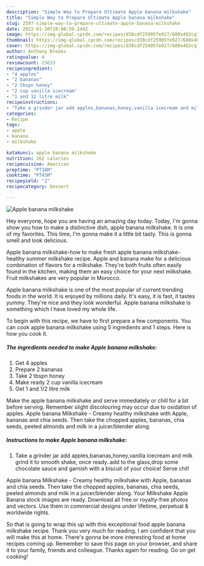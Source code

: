 ```yaml
---
description: "Simple Way to Prepare Ultimate Apple banana milkshake"
title: "Simple Way to Prepare Ultimate Apple banana milkshake"
slug: 2597-simple-way-to-prepare-ultimate-apple-banana-milkshake
date: 2022-01-30T20:00:59.244Z
image: https://img-global.cpcdn.com/recipes/d38cdf25905fe927/680x482cq70/apple-banana-milkshake-recipe-main-photo.jpg
thumbnail: https://img-global.cpcdn.com/recipes/d38cdf25905fe927/680x482cq70/apple-banana-milkshake-recipe-main-photo.jpg
cover: https://img-global.cpcdn.com/recipes/d38cdf25905fe927/680x482cq70/apple-banana-milkshake-recipe-main-photo.jpg
author: Anthony Brooks
ratingvalue: 4
reviewcount: 23633
recipeingredient:
- "4 apples"
- "2 bananas"
- "2 tbspn honey"
- "2 cup vanilla icecream"
- "1 and 12 litre milk"
recipeinstructions:
- "Take a grinder jar add apples,bananas,honey,vanilla icecream and milk grind it to smooth shake, once ready..add to the glass,drop some chocolate sauce and garnish with a biscuit of your choice! Serve chil!"
categories:
- Recipe
tags:
- apple
- banana
- milkshake

katakunci: apple banana milkshake 
nutrition: 262 calories
recipecuisine: American
preptime: "PT16M"
cooktime: "PT45M"
recipeyield: "2"
recipecategory: Dessert

---
```



![Apple banana milkshake](https://img-global.cpcdn.com/recipes/d38cdf25905fe927/680x482cq70/apple-banana-milkshake-recipe-main-photo.jpg)

Hey everyone, hope you are having an amazing day today. Today, I'm gonna show you how to make a distinctive dish, apple banana milkshake. It is one of my favorites. This time, I'm gonna make it a little bit tasty. This is gonna smell and look delicious.

Apple banana milkshake-how to make fresh apple banana milkshake-healthy summer milkshake recipe. Apple and banana make for a delicious combination of flavors for a milkshake. They&#39;re both fruits often easily found in the kitchen, making them an easy choice for your next milkshake. Fruit milkshakes are very popular in Morocco.

Apple banana milkshake is one of the most popular of current trending foods in the world. It is enjoyed by millions daily. It's easy, it is fast, it tastes yummy. They're nice and they look wonderful. Apple banana milkshake is something which I have loved my whole life.


To begin with this recipe, we have to first prepare a few components. You can cook apple banana milkshake using 5 ingredients and 1 steps. Here is how you cook it.

<!--inarticleads1-->

##### The ingredients needed to make Apple banana milkshake:

1. Get 4 apples
1. Prepare 2 bananas
1. Take 2 tbspn honey
1. Make ready 2 cup vanilla icecream
1. Get 1 and 1/2 litre milk


Make the apple banana milkshake and serve immediately or chill for a bit before serving. Remember slight discolouring may occur due to oxidation of apples. Apple banana Milkshake - Creamy healthy milkshake with Apple, bananas and chia seeds. Then take the chopped apples, bananas, chia seeds, peeled almonds and milk in a juicer/blender along. 

<!--inarticleads2-->

##### Instructions to make Apple banana milkshake:

1. Take a grinder jar add apples,bananas,honey,vanilla icecream and milk grind it to smooth shake, once ready..add to the glass,drop some chocolate sauce and garnish with a biscuit of your choice! Serve chil!


Apple banana Milkshake - Creamy healthy milkshake with Apple, bananas and chia seeds. Then take the chopped apples, bananas, chia seeds, peeled almonds and milk in a juicer/blender along. Your Milkshake Apple Banana stock images are ready. Download all free or royalty-free photos and vectors. Use them in commercial designs under lifetime, perpetual &amp; worldwide rights. 

So that is going to wrap this up with this exceptional food apple banana milkshake recipe. Thank you very much for reading. I am confident that you will make this at home. There's gonna be more interesting food at home recipes coming up. Remember to save this page on your browser, and share it to your family, friends and colleague. Thanks again for reading. Go on get cooking!
